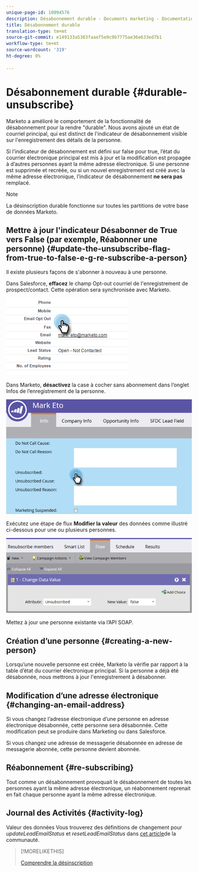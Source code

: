 ```yaml
---
unique-page-id: 10094576
description: Désabonnement durable - Documents marketing - Documentation du produit
title: Désabonnement durable
translation-type: tm+mt
source-git-commit: e149133a5383faaef5e9c9b7775ae36e633ed7b1
workflow-type: tm+mt
source-wordcount: '319'
ht-degree: 0%

---
```



# Désabonnement durable {#durable-unsubscribe}

Marketo a amélioré le comportement de la fonctionnalité de désabonnement pour la rendre &quot;durable&quot;. Nous avons ajouté un état de courriel principal, qui est distinct de l&#39;indicateur de désabonnement visible sur l&#39;enregistrement des détails de la personne.

Si l’indicateur de désabonnement est défini sur false pour true, l’état du courrier électronique principal est mis à jour et la modification est propagée à d’autres personnes ayant la même adresse électronique. Si une personne est supprimée et recréée, ou si un nouvel enregistrement est créé avec la même adresse électronique, l’indicateur de désabonnement **ne sera pas** remplacé.

>[!NOTE]
>
>La désinscription durable fonctionne sur toutes les partitions de votre base de données Marketo.

## Mettre à jour l&#39;indicateur Désabonner de True vers False (par exemple, Réabonner une personne) {#update-the-unsubscribe-flag-from-true-to-false-e-g-re-subscribe-a-person}

Il existe plusieurs façons de s&#39;abonner à nouveau à une personne.

Dans Salesforce, **effacez** le champ Opt-out courriel de l&#39;enregistrement de prospect/contact. Cette opération sera synchronisée avec Marketo.

![](assets/one.png)

Dans Marketo, **désactivez** la case à cocher sans abonnement dans l’onglet Infos de l’enregistrement de la personne.

![](assets/two.png)

Exécutez une étape de flux **Modifier la valeur** des données comme illustré ci-dessous pour une ou plusieurs personnes.

![](assets/three.png)

Mettez à jour une personne existante via l’API SOAP.

## Création d’une personne {#creating-a-new-person}

Lorsqu’une nouvelle personne est créée, Marketo la vérifie par rapport à la table d’état du courrier électronique principal. Si la personne a déjà été désabonnée, nous mettrons à jour l&#39;enregistrement à désabonner.

## Modification d’une adresse électronique {#changing-an-email-address}

Si vous changez l’adresse électronique d’une personne en adresse électronique désabonnée, cette personne sera désabonnée. Cette modification peut se produire dans Marketing ou dans Salesforce.

Si vous changez une adresse de messagerie désabonnée en adresse de messagerie abonnée, cette personne devient abonnée.

## Réabonnement {#re-subscribing}

Tout comme un désabonnement provoquait le désabonnement de toutes les personnes ayant la même adresse électronique, un réabonnement reprenait en fait chaque personne ayant la même adresse électronique.

## Journal des Activités {#activity-log}

Valeur des données Vous trouverez des définitions de changement pour *updateLeadEmailStatus* et *resetLeadEmailStatus* dans [cet article](http://nation.marketo.com/t5/Knowledgebase/Durable-Unsubscribe-Activity-Log/ta-p/252688)de la communauté.

>[!MORELIKETHIS]
>
>[Comprendre la désinscription](understanding-unsubscribe.md)

